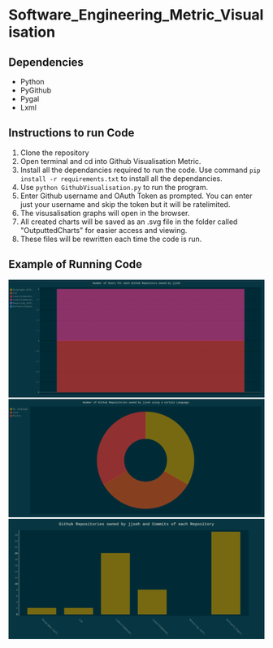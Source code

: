 # Software_Engineering_Metric_Visualisation
## Dependencies
* Python
* PyGithub
* Pygal
* Lxml

## Instructions to run Code
1. Clone the repository 
2. Open terminal and cd into Github Visualisation Metric.
3. Install all the dependancies required to run the code. Use command ```pip install -r requirements.txt``` to install all the dependancies.
4. Use ```python GithubVisualisation.py``` to run the program.
5. Enter Github username and OAuth Token as prompted. You can enter just your username and skip the token but it will
be ratelimited.
6. The visusalisation graphs will open in the browser.
7. All created charts will be saved as an .svg file in the folder called "OutputtedCharts" for easier access and viewing.
8. These files will be rewritten each time the code is run.


## Example of Running Code
<img src="Github Metric Visualisation/OutputtedCharts/starsChart.svg"> 


<img src="Github Metric Visualisation/OutputtedCharts/languagePieChart.svg"> 


<img src="Github Metric Visualisation/OutputtedCharts/commitsBarChart.svg"> 